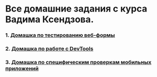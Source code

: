 # Все домашние задания с курса Вадима Ксендзова.
### **1. [Домашка по тестированию веб-формы](https://docs.google.com/spreadsheets/d/1vEoND85OMpa2FtcBGhetzlC4qP-AlndGZtwKhVPUNzM/edit?usp=sharing)**
### **2. [Домашка по работе с DevTools](https://drive.google.com/file/d/1GRZQCdRbWGzRLMybjRVOGOYm4Ud0cOiq/view?usp=sharing)**
### **3. [Домашка по специфическим проверкам мобильных приложений](https://drive.google.com/file/d/1GRZQCdRbWGzRLMybjRVOGOYm4Ud0cOiq/view?usp=sharing](https://docs.google.com/spreadsheets/d/1oqOe5TGwFgR51OIp5veXFe6roltT7y0cEkGUB8De9o4/edit?usp=sharing))**

